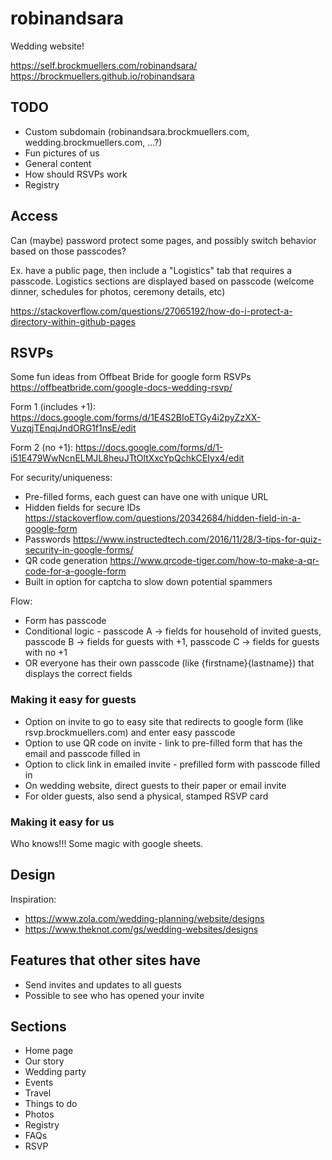# robinandsara

Wedding website!

https://self.brockmuellers.com/robinandsara/
https://brockmuellers.github.io/robinandsara

## TODO
* Custom subdomain (robinandsara.brockmuellers.com, wedding.brockmuellers.com, ...?)
* Fun pictures of us
* General content
* How should RSVPs work
* Registry

## Access

Can (maybe) password protect some pages, and possibly switch behavior based on those passcodes?

Ex. have a public page, then include a "Logistics" tab that requires a passcode. Logistics sections are displayed based on passcode (welcome dinner, schedules for photos, ceremony details, etc)

https://stackoverflow.com/questions/27065192/how-do-i-protect-a-directory-within-github-pages

## RSVPs

Some fun ideas from Offbeat Bride for google form RSVPs https://offbeatbride.com/google-docs-wedding-rsvp/

Form 1 (includes +1): https://docs.google.com/forms/d/1E4S2BIoETGy4i2pyZzXX-VuzqjTEnqjJndORG1f1nsE/edit

Form 2 (no +1): https://docs.google.com/forms/d/1-i51E479WwNcnELMJL8heuJTtOltXxcYpQchkCEIyx4/edit

For security/uniqueness:
* Pre-filled forms, each guest can have one with unique URL
* Hidden fields for secure IDs https://stackoverflow.com/questions/20342684/hidden-field-in-a-google-form
* Passwords https://www.instructedtech.com/2016/11/28/3-tips-for-quiz-security-in-google-forms/
* QR code generation https://www.qrcode-tiger.com/how-to-make-a-qr-code-for-a-google-form
* Built in option for captcha to slow down potential spammers

Flow:
* Form has passcode
* Conditional logic - passcode A -> fields for household of invited guests, passcode B -> fields for guests with +1, passcode C -> fields for guests with no +1
* OR everyone has their own passcode (like {firstname}{lastname}) that displays the correct fields

### Making it easy for guests

* Option on invite to go to easy site that redirects to google form (like rsvp.brockmuellers.com) and enter easy passcode
* Option to use QR code on invite - link to pre-filled form that has the email and passcode filled in
* Option to click link in emailed invite - prefilled form with passcode filled in
* On wedding website, direct guests to their paper or email invite
* For older guests, also send a physical, stamped RSVP card

### Making it easy for us

Who knows!!! Some magic with google sheets.

## Design

Inspiration:
* https://www.zola.com/wedding-planning/website/designs
* https://www.theknot.com/gs/wedding-websites/designs

## Features that other sites have
* Send invites and updates to all guests
* Possible to see who has opened your invite

## Sections
* Home page
* Our story
* Wedding party
* Events
* Travel
* Things to do
* Photos
* Registry
* FAQs
* RSVP
